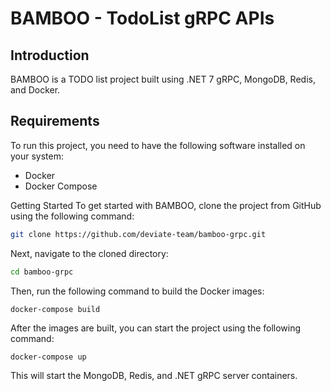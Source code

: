 # BAMBOO - TodoList gRPC APIs

## Introduction
BAMBOO is a TODO list project built using .NET 7 gRPC, MongoDB, Redis, and Docker. 

## Requirements
To run this project, you need to have the following software installed on your system:
- Docker
- Docker Compose

Getting Started
To get started with BAMBOO, clone the project from GitHub using the following command:
```bash
git clone https://github.com/deviate-team/bamboo-grpc.git
```

Next, navigate to the cloned directory:
```bash
cd bamboo-grpc
```

Then, run the following command to build the Docker images:
```bash
docker-compose build
```

After the images are built, you can start the project using the following command:
```
docker-compose up
```
This will start the MongoDB, Redis, and .NET gRPC server containers.
